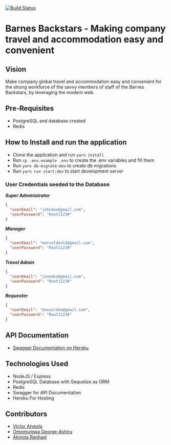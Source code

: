 [![Build Status](https://circleci.com/gh/aiyeola/aboyeji-barnes-backstars-nodejs.svg?style=shield)](https://github.com/aiyeola/aboyeji-barnes-backstars-nodejs)

# Barnes Backstars - Making company travel and accommodation easy and convenient

## Vision

Make company global travel and accommodation easy and convenient for the strong workforce of the savvy members of staff of the Barnes Backstars, by leveraging the modern web.

## Pre-Requisites

- PostgreSQL and database created
- Redis

## How to Install and run the application

- Clone the application and run `yarn install`
- Run `cp .env.example .env` to create the .env variables and fill them
- Run `yarn db-migrate:dev` to create db migrations
- Run `yarn run start:dev` to start development server

### User Credentials seeded to the Database

**_Super Administrator_**

```json
{
  "userEmail": "johndoe@gmail.com",
  "userPassword": "Root1123#"
}
```

**_Manager_**

```json
{
  "userEmail": "marveldev53@gmail.com",
  "userPassword": "Root1123#"
}
```

**_Travel Admin_**

```json
{
  "userEmail": "janedoe@gmail.com",
  "userPassword": "Root1123#"
}
```

**_Requester_**

```json
{
  "userEmail": "danieldoe@gmail.com",
  "userPassword": "Root1123#"
}
```

## API Documentation

- [Swagger Documentation on Heroku](https://aboyeji-barnes-backstars.herokuapp.com/api/docs/)

## Technologies Used

- NodeJS / Express
- PostgreSQL Database with Sequelize as ORM
- Redis
- Swagger for API Documentation
- Heroku For Hosting

## Contributors

- [Victor Aiyeola](https://github.com/aiyeola)
- [Omomurewa George-Ashiru](https://github.com/murewaashiru)
- [Akinola Raphael](https://github.com/Ethical-Ralph)
